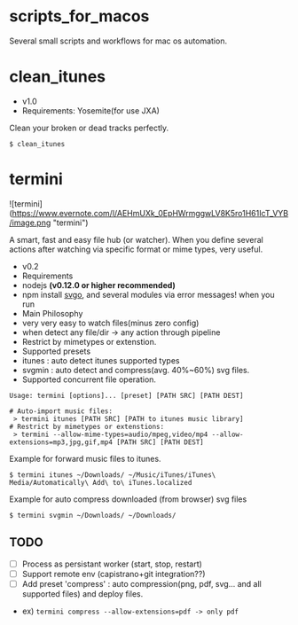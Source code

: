 # scripts_for_macos
Several small scripts and workflows for mac os automation.

clean_itunes
======
- v1.0
- Requirements: Yosemite(for use JXA)


Clean your broken or dead tracks perfectly.

```
$ clean_itunes
```

termini 
======
![termini] (https://www.evernote.com/l/AEHmUXk_0EpHWrmggwLV8K5ro1H61IcT_VYB/image.png "termini")

A smart, fast and easy file hub (or watcher). When you define several actions after watching via specific format or mime types, very useful.

- v0.2
- Requirements
 - nodejs **(v0.12.0 or higher recommended)** 
 - npm install [svgo](https://github.com/svg/svgo), and several modules via error messages! when you run
- Main Philosophy 
 - very very easy to watch files(minus zero config) 
 - when detect any file/dir -> any action through pipeline
- Restrict by mimetypes or extenstion.
- Supported presets
 - itunes : auto detect itunes supported types
 - svgmin : auto detect and compress(avg. 40%~60%) svg files.
- Supported concurrent file operation.

```
Usage: termini [options]... [preset] [PATH SRC] [PATH DEST]

# Auto-import music files:
 > termini itunes [PATH SRC] [PATH to itunes music library]
# Restrict by mimetypes or extenstions:
 > termini --allow-mime-types=audio/mpeg,video/mp4 --allow-extensions=mp3,jpg,gif,mp4 [PATH SRC] [PATH DEST]
 ```
Example for forward music files to itunes.
```
$ termini itunes ~/Downloads/ ~/Music/iTunes/iTunes\ Media/Automatically\ Add\ to\ iTunes.localized
```
Example for auto compress downloaded (from browser) svg files
```
$ termini svgmin ~/Downloads/ ~/Downloads/
```

## TODO
- [ ] Process as persistant worker (start, stop, restart)
- [ ] Support remote env (capistrano+git integration??)
- [ ] Add preset 'compress' : auto compression(png, pdf, svg... and all supported files) and deploy files.
- ex) ``` termini compress --allow-extensions=pdf -> only pdf ```

